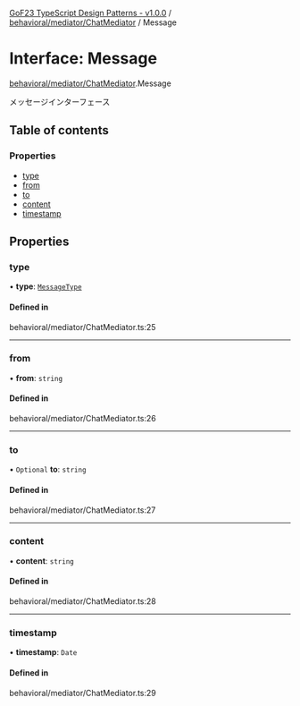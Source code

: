 [GoF23 TypeScript Design Patterns - v1.0.0](../README.md) / [behavioral/mediator/ChatMediator](../modules/behavioral_mediator_ChatMediator.md) / Message

# Interface: Message

[behavioral/mediator/ChatMediator](../modules/behavioral_mediator_ChatMediator.md).Message

メッセージインターフェース

## Table of contents

### Properties

- [type](behavioral_mediator_ChatMediator.Message.md#type)
- [from](behavioral_mediator_ChatMediator.Message.md#from)
- [to](behavioral_mediator_ChatMediator.Message.md#to)
- [content](behavioral_mediator_ChatMediator.Message.md#content)
- [timestamp](behavioral_mediator_ChatMediator.Message.md#timestamp)

## Properties

### type

• **type**: [`MessageType`](../enums/behavioral_mediator_ChatMediator.MessageType.md)

#### Defined in

behavioral/mediator/ChatMediator.ts:25

___

### from

• **from**: `string`

#### Defined in

behavioral/mediator/ChatMediator.ts:26

___

### to

• `Optional` **to**: `string`

#### Defined in

behavioral/mediator/ChatMediator.ts:27

___

### content

• **content**: `string`

#### Defined in

behavioral/mediator/ChatMediator.ts:28

___

### timestamp

• **timestamp**: `Date`

#### Defined in

behavioral/mediator/ChatMediator.ts:29
